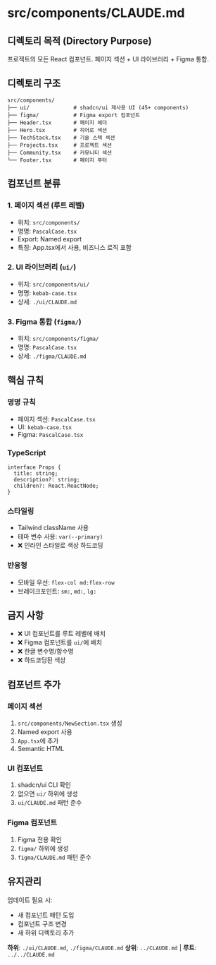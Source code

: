 # src/components/CLAUDE.md

## 디렉토리 목적 (Directory Purpose)

프로젝트의 모든 React 컴포넌트. 페이지 섹션 + UI 라이브러리 + Figma 통합.

## 디렉토리 구조

```
src/components/
├── ui/              # shadcn/ui 재사용 UI (45+ components)
├── figma/           # Figma export 컴포넌트
├── Header.tsx       # 페이지 헤더
├── Hero.tsx         # 히어로 섹션
├── TechStack.tsx    # 기술 스택 섹션
├── Projects.tsx     # 프로젝트 섹션
├── Community.tsx    # 커뮤니티 섹션
└── Footer.tsx       # 페이지 푸터
```

## 컴포넌트 분류

### 1. 페이지 섹션 (루트 레벨)
- 위치: `src/components/`
- 명명: `PascalCase.tsx`
- Export: Named export
- 특징: App.tsx에서 사용, 비즈니스 로직 포함

### 2. UI 라이브러리 (`ui/`)
- 위치: `src/components/ui/`
- 명명: `kebab-case.tsx`
- 상세: `./ui/CLAUDE.md`

### 3. Figma 통합 (`figma/`)
- 위치: `src/components/figma/`
- 명명: `PascalCase.tsx`
- 상세: `./figma/CLAUDE.md`

## 핵심 규칙

### 명명 규칙
- 페이지 섹션: `PascalCase.tsx`
- UI: `kebab-case.tsx`
- Figma: `PascalCase.tsx`

### TypeScript
```tsx
interface Props {
  title: string;
  description?: string;
  children?: React.ReactNode;
}
```

### 스타일링
- Tailwind className 사용
- 테마 변수 사용: `var(--primary)`
- ❌ 인라인 스타일로 색상 하드코딩

### 반응형
- 모바일 우선: `flex-col md:flex-row`
- 브레이크포인트: `sm:`, `md:`, `lg:`

## 금지 사항

- ❌ UI 컴포넌트를 루트 레벨에 배치
- ❌ Figma 컴포넌트를 `ui/`에 배치
- ❌ 한글 변수명/함수명
- ❌ 하드코딩된 색상

## 컴포넌트 추가

### 페이지 섹션
1. `src/components/NewSection.tsx` 생성
2. Named export 사용
3. `App.tsx`에 추가
4. Semantic HTML

### UI 컴포넌트
1. shadcn/ui CLI 확인
2. 없으면 `ui/` 하위에 생성
3. `ui/CLAUDE.md` 패턴 준수

### Figma 컴포넌트
1. Figma 전용 확인
2. `figma/` 하위에 생성
3. `figma/CLAUDE.md` 패턴 준수

## 유지관리

업데이트 필요 시:
- 새 컴포넌트 패턴 도입
- 컴포넌트 구조 변경
- 새 하위 디렉토리 추가

**하위**: `./ui/CLAUDE.md`, `./figma/CLAUDE.md`
**상위**: `../CLAUDE.md` | **루트**: `../../CLAUDE.md`
